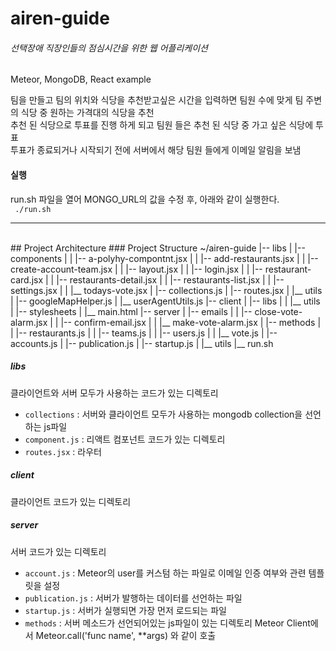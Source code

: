 # airen-guide
###### 선택장애 직장인들의 점심시간을 위한 웹 어플리케이션

Meteor, MongoDB, React example

팀을 만들고 팀의 위치와 식당을 추천받고싶은 시간을 입력하면 팀원 수에 맞게 팀 주변의 식당 중 원하는 가격대의 식당을 추천  
추천 된 식당으로 투표를 진행 하게 되고 팀원 들은 추천 된 식당 중 가고 싶은 식당에 투표  
투표가 종료되거나 시작되기 전에 서버에서 해당 팀원 들에게 이메일 알림을 보냄  

#### 실행
run.sh 파일을 열어 MONGO_URL의 값을 수정 후, 아래와 같이 실행한다.  
` ./run.sh`

---

<br>
## Project Architecture  
### Project Structure
    ~/airen-guide
	    |-- libs
	    |	|-- components
	    |	|	|-- a-polyhy-compontnt.jsx
	    |	|	|-- add-restaurants.jsx
	    |	|	|-- create-account-team.jsx
	    |	|	|-- layout.jsx
	    |	|	|-- login.jsx
	    |	|	|-- restaurant-card.jsx
	    |	|	|-- restaurants-detail.jsx
	    |	|	|-- restaurants-list.jsx
	    |	|	|-- settings.jsx
	    |	|	|__ todays-vote.jsx
	    |	|-- collections.js
	    |	|-- routes.jsx
	    |	|__ utils
	    |		|-- googleMapHelper.js
	    |		|__ userAgentUtils.js
	    |-- client
	    |	|-- libs
	    |	|	|__ utils
	    |	|-- stylesheets
	    |	|__ main.html
	    |-- server
	    |	|--	emails
	    |	|	|-- close-vote-alarm.jsx
	    |	|	|-- confirm-email.jsx
	    |	|	|__ make-vote-alarm.jsx
	    |	|--	methods
	    |	|	|-- restaurants.js
	    |	|	|-- teams.js
	    |	|	|-- users.js
	    |	|	|__ vote.js
	    |	|--	accounts.js
	    |	|--	publication.js
	    |	|--	startup.js
	    |	|__	utils
	    |__ run.sh

##### libs 
클라이언트와 서버 모두가 사용하는 코드가 있는 디렉토리  
- `collections` : 서버와 클라이언트 모두가 사용하는 mongodb collection을 선언하는 js파일  
- `component.js` : 리액트 컴포넌트 코드가 있는 디렉토리  
- `routes.jsx` : 라우터

##### client
클라이언트 코드가 있는 디렉토리  

##### server
서버 코드가 있는 디렉토리  
- `account.js` : Meteor의 user를 커스텀 하는 파일로 이메일 인증 여부와 관련 템플릿을 설정
- `publication.js` : 서버가 발행하는 데이터를 선언하는 파일
- `startup.js` : 서버가 실행되면 가장 먼저 로드되는 파일
- `methods` : 서버 메소드가 선언되어있는 js파일이 있는 디렉토리 Meteor Client에서 Meteor.call('func name', **args) 와 같이 호출
